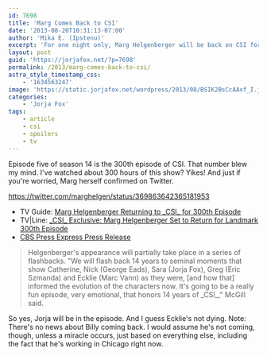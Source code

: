 ```yaml
---
id: 7698
title: 'Marg Comes Back to CSI'
date: '2013-08-20T10:31:13-07:00'
author: 'Mika E. (Ipstenu)'
excerpt: 'For one night only, Marg Helgenberger will be back on CSI for the 300th episode!'
layout: post
guid: 'https://jorjafox.net/?p=7698'
permalink: /2013/marg-comes-back-to-csi/
astra_style_timestamp_css:
    - '1634563247'
image: 'https://static.jorjafox.net/wordpress/2013/08/BSIK2BsCcAAxf_I.jpg'
categories:
    - 'Jorja Fox'
tags:
    - article
    - csi
    - spoilers
    - tv
---
```


Episode five of season 14 is the 300th episode of CSI. That number blew my mind. I've watched about 300 hours of this show? Yikes! And just if you're worried, Marg herself confirmed on Twitter.

https://twitter.com/marghelgen/status/369863642365181953
<ul>
	<li>TV Guide: <a href="http://www.tvguide.com/News/CSI-Marg-Helgenberger-300th-Episode-1069356.aspx">Marg Helgenberger Returning to _CSI_ for 300th Episode</a></li>
	<li>TV|Line: <a href="http://tvline.com/2013/08/20/marg-helgenberger-back-csi-300th-episode-returning-season-14/">_CSI_ Exclusive: Marg Helgenberger Set to Return for Landmark 300th Episode</a></li>
	<li><a href="http://www.cbspressexpress.com/cbs-entertainment/releases/view?id=36354">CBS Press Express Press Release</a></li>
</ul>
<blockquote>Helgenberger's appearance will partially take place in a series of flashbacks. "We will flash back 14 years to seminal moments that show Catherine, Nick (George Eads), Sara (Jorja Fox), Greg (Eric Szmanda) and Ecklie (Marc Vann) as they were, [and how that] informed the evolution of the characters now. It's going to be a really fun episode, very emotional, that honors 14 years of _CSI_," McGill said.</blockquote>
So yes, Jorja will be in the episode. And I guess Ecklie's not dying. Note: There's no news about Billy coming back. I would assume he's not coming, though, unless a miracle occurs, just based on everything else, including the fact that he's working in Chicago right now.
